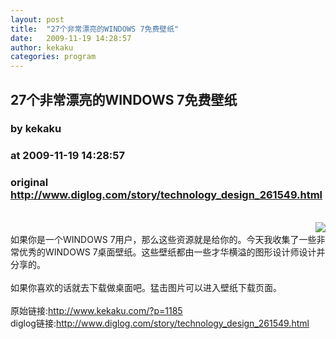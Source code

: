 ```yaml
---
layout: post
title:  "27个非常漂亮的WINDOWS 7免费壁纸"
date:   2009-11-19 14:28:57
author: kekaku
categories: program
---
```


## 27个非常漂亮的WINDOWS 7免费壁纸
### by kekaku
### at 2009-11-19 14:28:57
### original <http://www.diglog.com/story/technology_design_261549.html>

<br><a href="http://www.diglog.com/story/technology_design_261549.html"><img style="float:right" border="0" src="http://img.diglog.com/img/2009/11/thumb_f89db170e12c40e18f8f3b4218f1f472.jpg"></a><br>如果你是一个WINDOWS 7用户，那么这些资源就是给你的。今天我收集了一些非常优秀的WINDOWS 7桌面壁纸。这些壁纸都由一些才华横溢的图形设计师设计并分享的。<br><br>如果你喜欢的话就去下载做桌面吧。猛击图片可以进入壁纸下载页面。<br><br>原始链接:<a href="http://www.kekaku.com/?p=1185">http://www.kekaku.com/?p=1185</a><br>diglog链接:<a href="http://www.diglog.com/story/technology_design_261549.html">http://www.diglog.com/story/technology_design_261549.html</a>